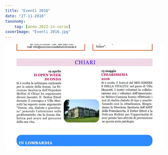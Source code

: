 ```yaml
---
title: "Eventi 2016"
date: "27-11-2018"
taxonomy: 
    tag: [anno-2022-in-corso]
coverImage: "Eventi 2016.jpg"
---
```


![Eventi 2016](images/Eventi%202016.jpg)
